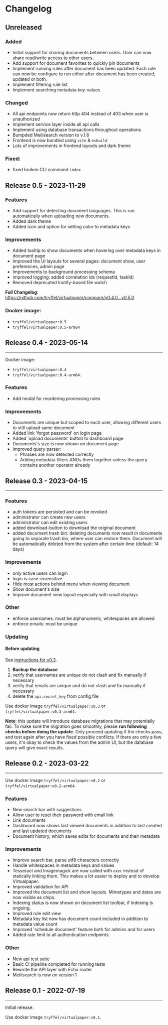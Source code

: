 # Changelog

## Unreleased

### Added
- Initial support for sharing documents between users. User can now share read/write access to other users.
- Add support for document favorites to quickly pin documents
- Implement running rules after document has been updated. Each rule can now be configure to run either after document has been created, updated or both.
- Implement filtering rule list
- Implement searching metadata key-values

### Changed
- All api endpoints now return http 404 instead of 403 when user is unauthorized
- Implement service layer inside all api calls
- Implement using database transactions throughout operations
- Bumpded Meilisearch version to v.1.6
- Frontend is now bundled using `vite` & `esbuild`
- Lots of improvements in frontend layouts and dark theme

### Fixed:
- fixed broken CLI command `index`


## Release 0.5 - 2023-11-29

### Features
- Add support for detecting document languages. This is run automatically when uploading new documents.
- Added dark theme
- Added icon and option for setting color to metadata keys

### Improvements
- Added tooltip to show documents when hovering over metadata keys in document page
- Improved the UI layouts for several pages: document show, user preferences, admin page
- Improvements to background processing schema
- Improved logging: added correlation ids (requestId, taskId)
- Removed deprecated Inotify-based file watch


**Full Changelog**: https://github.com/tryffel/virtualpaper/compare/v0.4.0...v0.5.0


### Docker image:

- `tryffel/virtualpaper:0.5`
- `tryffel/virtualpaper:0.5-arm64`


## Release 0.4 - 2023-05-14
---

Docker image:
- `tryffel/virtualpaper:0.4`
- `tryffel/virtualpaper:0.4-arm64`.

### Features
- Add modal for reordering processing rules

### Improvements
- Documents are unique but scoped to each user, allowing different users to still upload same document
- Added link 'forgot password' on login page
- Added 'upload documents' button to dashboard page
- Documents's size is now shown on document page
- Improved query parser:
    - Phrases are now detected correctly
    - Adding metadata filters ANDs them together unless the query contains another operator already


## Release 0.3 - 2023-04-15
---


### Features
- auth tokens are persisted and can be revoked
- administrator can create new users
- administrator can edit existing users
- added download-button to download the original document
- added document trash bin: deleting documents now result in documents going to separate trash bin, where user can restore them. Document will be automatically deleted from the system after certain time (default: 14 days)

### Improvements
- only active users can login
- login is case-insensitive
- Hide most actions behind menu when viewing document
- Show document's size
- Improve document view layout especially with small displays


### Other
- enforce usernames: must be alphanumeric, whitespaces are allowed
- enforce emails: must be unique


### Updating

#### Before updating

See [instructions for v0.3](/more/v0.3-checks/#updating-to-v0.3).

1. **Backup the database**
1. verify that usernames are unique do not clash and fix manually if necessary
1. verify that emails are unique and do not clash and fix manually if necessary
1. delete the `api.secret_key` from config file

Use docker image `tryffel/virtualpaper:v0.3` or `tryffel/virtualpaper:v0.3-arm64`.


**Note**: this update will introduce database migrations that may potentially fail.
To make sure the migration goes smoothly, please **run following checks before doing the update**.
Only proceed updating if the checks pass, and test again after you have fixed possible conflicts.
If there are only a few users, it's okay to check the values from the admin UI, but the database query
will give exact results.


## Release 0.2 - 2023-03-22
---

Use docker image `tryffel/virtualpaper:v0.2` or `tryffel/virtualpaper:v0.2-arm64`.


### Features
- New search bar with suggestions
- Allow user to reset their password with email link
- Link documents
- Dashboard now shows last viewed documents in addition to last created and last updated documents
- Document history, which saves edits for documents and their metadata

### Improvements
- Improve search bar, parse utf8 characters correctly
- Handle whitespaces in metadata keys and values
- Tesseract and Imagemagick are now called with `exec` instead of statically linking them. This makes a lot easier to deploy and to develop Virtualpaper.
- Improved validation for API
- Improved the document list and show layouts. Mimetypes and dates are now visible as chips.
- Indexing status is now shown on document list toolbar, if indexing is ongoing.
- Improved rule edit view
- Metadata key list now has document count included in addition to metadata value count
- Improved 'schedule document' feature both for admins and for users
- Added rate limit to all authentication endpoints

### Other
- New api test suite
- Basic CI pipeline completed for running tests
- Rewrote the API layer with Echo router
- Meilisearch is now on version 1


## Release 0.1 - 2022-07-19
---

Initial release.

Use docker image `tryffel/virtualpaper:v0.1`.
